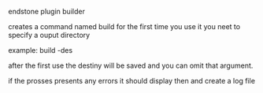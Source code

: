 endstone plugin builder

creates a command named build
for the first time you use it you neet to specify a ouput directory

example:
build <plugin-directory> -des <endstone-plugins-folder>

after the first use the destiny will be saved and you can omit that argument.

if the prosses presents any errors it should display then and create a log file
